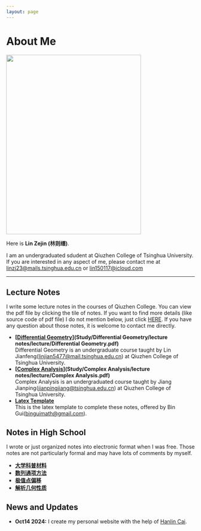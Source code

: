 ```yaml
---
layout: page
---
```


# About Me

<img src="https://lzjmaths.github.io/images/my_photo.jpg" class="floatpic" width="360" height="480">

Here is **Lin Zejin (林则缙)**.


I am an undergraduated sdudent at Qiuzhen College of Tsinghua University. If you are interested in any aspect of me, please contact me at [linzj23@mails.tsinghua.edu.cn](linzj23@mails.tsinghua.edu.cn) or [lin150117@icloud.com](lin150117@icloud.com)

---

## Lecture Notes
I write some lecture notes in the courses of Qiuzhen College. You can view the pdf file by clicking the tile of notes. If you want to find more details (like source code of pdf file) I do not mention below, just click [HERE](https://github.com/lzjmaths/lzjmaths.github.io/tree/3c1b475a190d89232429fa10d5d39d31464b8899/Study). If you have any question about those notes, it is welcome to contact me directly.

- **[<u>Differential Geometry</u>](Study/Differential Geometry/lecture notes/lecture/Differential Geometry.pdf)**<br>
Differential Geometry is an undergraduate course taught by Lin Jianfeng([linjian5477@mail.tsinghua.edu.cn](linjian5477@mail.tsinghua.edu.cn)) at Qiuzhen College of Tsinghua University.
- **[<u>Complex Analysis</u>](Study/Complex Analysis/lecture notes/lecture/Complex Analysis.pdf)**<br>
Complex Analysis is an undergraduated course taught by Jiang Jianping([jianpingjiang@tsinghua.edu.cn](jianpingjiang@tsinghua.edu.cn)) at Qiuzhen College of Tsinghua University.
- **[<u>Latex Template</u>](https://github.com/lzjmaths/lzjmaths.github.io/blob/f0f0374dc5bb23bb9dc5f4ac37eab12040e3301d/Study/LaTex%20mod/Bingui_fixed_mod.tex)**<br>
This is the latex template to complete these notes, offered by Bin Gui([binguimath@gmail.com](binguimath@gmail.com)).

## Notes in High School
I wrote or just organized notes into electronic format when I was free. Those notes are not particularly formal and may have lots of comments by myself.
- **[大学科普材料](高中/材料题/CaiLiaoTi.pdf)**
- **[数列通项方法](高中/数列.pdf)**
- **[极值点偏移](高中/导数/极值点偏移/JiZhiDianPianYi.pdf)**
- **[解析几何性质](高中/解析几何/geometry/geometry.pdf)**

## News and Updates

- **Oct14 2024:** I create my personal website with the help of [Hanlin Cai](https://caihanlin.com/).
